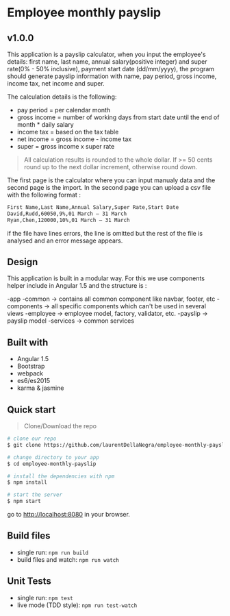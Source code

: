 # Employee monthly payslip

## v1.0.0

This application is a payslip calculator, when you input the employee's details: first name, last name, annual salary(positive integer) and super rate(0% - 50% inclusive), payment start date (dd/mm/yyyy), the program should generate payslip information with name, pay period,  gross income, income tax, net income and super.

The calculation details is the following:
- pay period = per calendar month
- gross income = number of working days from start date until the end of month * daily salary
- income tax = based on the tax table
- net income = gross income - income tax
- super = gross income x super rate

> All calculation results is rounded to the whole dollar. If >= 50 cents round up to the next dollar increment, otherwise round down.

The first page is the calculator where you can input manualy data and the second page is the import.
In the second page you can upload a csv file with the following format :

```bash
First Name,Last Name,Annual Salary,Super Rate,Start Date
David,Rudd,60050,9%,01 March – 31 March
Ryan,Chen,120000,10%,01 March – 31 March
```

if the file have lines errors, the line is omitted but the rest of the file is analysed and an error message appears.

## Design

This application is built in a modular way. For this we use components helper include in Angular 1.5 and the structure is :

-app
  -common -> contains all common component like navbar, footer, etc
  -components -> all specific components which can't be used in several views
  -employee -> employee model, factory, validator, etc.
  -payslip -> payslip model
  -services -> common services

## Built with

* Angular 1.5
* Bootstrap
* webpack
* es6/es2015
* karma & jasmine

## Quick start

> Clone/Download the repo

```bash
# clone our repo
$ git clone https://github.com/laurentDellaNegra/employee-monthly-payslip.git

# change directory to your app
$ cd employee-monthly-payslip

# install the dependencies with npm
$ npm install

# start the server
$ npm start
```

go to [http://localhost:8080](http://localhost:8080) in your browser.


## Build files

* single run: `npm run build`
* build files and watch: `npm run watch`

## Unit Tests

* single run: `npm test`
* live mode (TDD style): `npm run test-watch`
